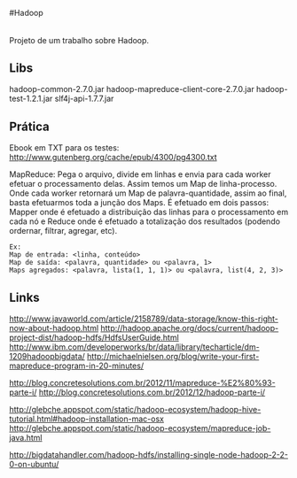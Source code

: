 #Hadoop
######

Projeto de um trabalho sobre Hadoop.


## Libs ##
hadoop-common-2.7.0.jar
hadoop-mapreduce-client-core-2.7.0.jar
hadoop-test-1.2.1.jar
slf4j-api-1.7.7.jar


## Prática ##
Ebook em TXT para os testes: http://www.gutenberg.org/cache/epub/4300/pg4300.txt


MapReduce: Pega o arquivo, divide em linhas e envia para cada worker efetuar o processamento delas. Assim temos um Map de
	linha-processo. Onde cada worker retornará um Map de palavra-quantidade, assim ao final, basta efetuarmos toda a junção dos Maps.
	É efetuado em dois passos: Mapper onde é efetuado a distribuição das linhas para o processamento em cada nó e Reduce onde
	é efetuado a totalização dos resultados (podendo ordernar, filtrar, agregar, etc).
	
	Ex:
	Map de entrada: <linha, conteúdo>
	Map de saída: <palavra, quantidade> ou <palavra, 1>
	Maps agregados: <palavra, lista(1, 1, 1)> ou <palavra, list(4, 2, 3)>



## Links ##
http://www.javaworld.com/article/2158789/data-storage/know-this-right-now-about-hadoop.html
http://hadoop.apache.org/docs/current/hadoop-project-dist/hadoop-hdfs/HdfsUserGuide.html
http://www.ibm.com/developerworks/br/data/library/techarticle/dm-1209hadoopbigdata/
http://michaelnielsen.org/blog/write-your-first-mapreduce-program-in-20-minutes/

http://blog.concretesolutions.com.br/2012/11/mapreduce-%E2%80%93-parte-i/
http://blog.concretesolutions.com.br/2012/12/hadoop-parte-i/

http://glebche.appspot.com/static/hadoop-ecosystem/hadoop-hive-tutorial.html#hadoop-installation-mac-osx
http://glebche.appspot.com/static/hadoop-ecosystem/mapreduce-job-java.html

http://bigdatahandler.com/hadoop-hdfs/installing-single-node-hadoop-2-2-0-on-ubuntu/

